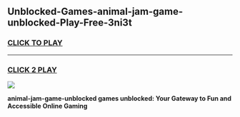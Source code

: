 
## Unblocked-Games-animal-jam-game-unblocked-Play-Free-3ni3t
<h3>
<a href="https://premium76.site?title=animal-jam-game-unblocked&ref=10A">CLICK TO PLAY</a></h3>
<hr>

<h3>
<a href="https://premium76.site?title=animal-jam-game-unblocked&ref=10A">CLICK 2 PLAY</a>
  
</h3>

<a href="https://premium76.site?title=animal-jam-game-unblocked&ref=10A"><img src="https://clearcache.store/games.png"></a>


**animal-jam-game-unblocked games unblocked: Your Gateway to Fun and Accessible Online Gaming**
